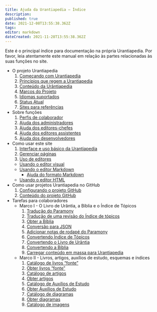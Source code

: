 ```yaml
---
title: Ajuda da Urantiapedia — Índice
description: 
published: true
date: 2021-12-08T13:55:38.362Z
tags: 
editor: markdown
dateCreated: 2021-11-28T13:55:38.362Z
---
```


Este é o principal índice para documentação na própria Urantiapedia. Por favor, leia atentamente este manual em relação às partes relacionadas às suas funções no site.

- O projeto Urantiapedia
  1. [Começando com Urantiapedia](/pt/help/start)
  2. [Princípios que regem a Urantiapedia](/pt/help/principles)
  3. [Conteúdo da Urântiapedia](/pt/help/content)
  4. [Marcos do Projeto](/pt/help/phases)
  5. [Idiomas suportados](/pt/help/languages)
  6. [Status Atual](/pt/help/status)
  7. [Sites para referências](/pt/help/websites)
- Sobre funções
  1. [Perfis de colaborador](/pt/help/roles)
  2. [Ajuda dos administradores](/pt/help/admin)
  3. [Ajuda dos editores-chefes](/pt/help/github)
  4. [Ajuda dos editores assistentes](/pt/help/github_assistant)
  5. [Ajuda dos desenvolvedores](/pt/help/devs)
- Como usar este site
  1. [Interface e uso básico da Urantiapedia](/pt/help/web_basics)
  2. [Gerenciar páginas](/pt/help/web_pages)
  3. [Uso de editores](/pt/help/web_editors)
    - [Usando o editor visual](/pt/help/web_visual_editor)
    - [Usando o editor Markdown](/pt/help/web_markdown_editor)
      - [Ajuda do formato Markdown](/pt/help/markdown)
    - [Usando o editor HTML](/pt/help/web_html_editor)
- Como usar projetos Urantiapedia no GitHub
  1. [Configurando o projeto GitHub](/pt/help/github_setting)
  2. [Conteúdo do projeto GitHub](/pt/help/github_content)
- Tarefas para colaboradores
  - Marco I - O Livro de Urântia, a Bíblia e o Índice de Tópicos
    1. [Tradução do Paramony](/pt/help/github_paramony)
    2. [Tradução de uma revisão do Índice de tópicos](/pt/help/github_topicindex)
    3. [Obter a Bíblia](/pt/help/github_bible)
    4. [Conversão para JSON](/pt/help/github_book_json)
    5. [Adicionar notas de rodapé do Paramony](/pt/help/github_footnotes)
    6. [Convertendo Índice de Tópicos](/pt/help/github_topicindex_to_wiki)
    7. [Convertendo o Livro de Urântia](/pt/help/github_book_to_wiki)
    8. [Convertendo a Bíblia](/pt/help/github_bible_to_wiki)
    9. [Carregar conteúdo em massa para Urantiapedia](/pt/help/github_upload)
  - Marco II - Livros, artigos, auxílios de estudo, esquemas e índices
    1. [Catálogo de livros “fonte”](/pt/help/github_sourcebooks_catalog)
    2. [Obter livros “fonte”](/pt/help/github_sourcebooks_markdown)
    3. [Catálogo de artigos](/pt/help/github_articles_catalog)
    4. [Obter artigos](/pt/help/github_articles_markdown)
    5. [Catálogo de Auxílios de Estudo](/pt/help/github_studyaids_catalog)
    6. [Obter Auxílios de Estudo](/pt/help/github_studyaids_markdown)
    7. [Catálogo de diagramas](/pt/help/github_diagrams_catalog)
    8. [Obter diagramas](/pt/help/github_diagrams_svg)
    9. [Catálogo de imagens](/pt/help/github_images_catalog)